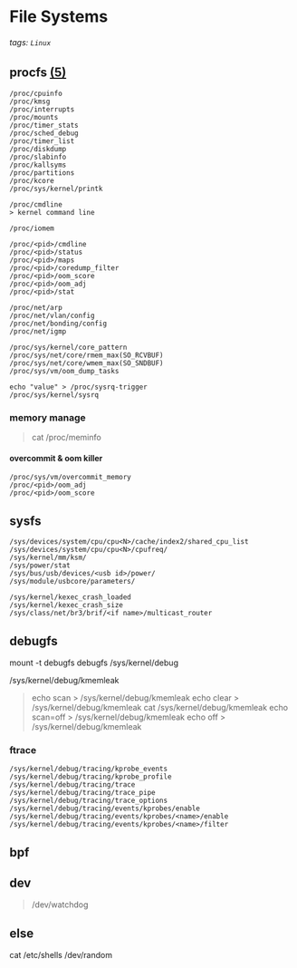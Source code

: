 # File Systems
###### tags: `Linux`


## procfs [(5)](https://man7.org/linux/man-pages/man5/proc.5.html)
```
/proc/cpuinfo
/proc/kmsg
/proc/interrupts
/proc/mounts
/proc/timer_stats
/proc/sched_debug
/proc/timer_list
/proc/diskdump
/proc/slabinfo
/proc/kallsyms
/proc/partitions
/proc/kcore
/proc/sys/kernel/printk

/proc/cmdline
> kernel command line

/proc/iomem
```

```
/proc/<pid>/cmdline
/proc/<pid>/status
/proc/<pid>/maps
/proc/<pid>/coredump_filter
/proc/<pid>/oom_score
/proc/<pid>/oom_adj
/proc/<pid>/stat
```
  ```  
/proc/net/arp
/proc/net/vlan/config
/proc/net/bonding/config
/proc/net/igmp
```
```
/proc/sys/kernel/core_pattern
/proc/sys/net/core/rmem_max(SO_RCVBUF)
/proc/sys/net/core/wmem_max(SO_SNDBUF)
/proc/sys/vm/oom_dump_tasks
```

```
echo "value" > /proc/sysrq-trigger
/proc/sys/kernel/sysrq
```
    
    
### memory manage
>cat /proc/meminfo
    
#### overcommit & oom killer
```
/proc/sys/vm/overcommit_memory
/proc/<pid>/oom_adj
/proc/<pid>/oom_score
```

## sysfs
```
/sys/devices/system/cpu/cpu<N>/cache/index2/shared_cpu_list
/sys/devices/system/cpu/cpu<N>/cpufreq/
/sys/kernel/mm/ksm/
/sys/power/stat
/sys/bus/usb/devices/<usb id>/power/
/sys/module/usbcore/parameters/
    
/sys/kernel/kexec_crash_loaded
/sys/kernel/kexec_crash_size
/sys/class/net/br3/brif/<if name>/multicast_router
``` 
    
## debugfs
mount -t debugfs debugfs /sys/kernel/debug

/sys/kernel/debug/kmemleak
> echo scan > /sys/kernel/debug/kmemleak
echo clear > /sys/kernel/debug/kmemleak
cat /sys/kernel/debug/kmemleak
echo scan=off > /sys/kernel/debug/kmemleak
echo off > /sys/kernel/debug/kmemleak

### ftrace
```
/sys/kernel/debug/tracing/kprobe_events
/sys/kernel/debug/tracing/kprobe_profile
/sys/kernel/debug/tracing/trace
/sys/kernel/debug/tracing/trace_pipe
/sys/kernel/debug/tracing/trace_options
/sys/kernel/debug/tracing/events/kprobes/enable
/sys/kernel/debug/tracing/events/kprobes/<name>/enable
/sys/kernel/debug/tracing/events/kprobes/<name>/filter
```



## bpf
    
## dev
> /dev/watchdog

## else
cat /etc/shells
/dev/random